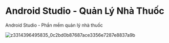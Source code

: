 # Android Studio - Quản Lý Nhà Thuốc
Android Studio - Phần mềm quản lý nhà thuốc 

![z3314396495835_0c2bd0b87687ace3356e7287e8837a9b](https://user-images.githubusercontent.com/75013699/162185646-0e832a3d-b188-45fc-93e4-db0e80455ef0.jpg)
